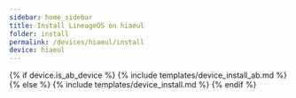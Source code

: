 ```yaml
---
sidebar: home_sidebar
title: Install LineageOS on hiaeul
folder: install
permalink: /devices/hiaeul/install
device: hiaeul
---
```

{% if device.is_ab_device %}
{% include templates/device_install_ab.md %}
{% else %}
{% include templates/device_install.md %}
{% endif %}
